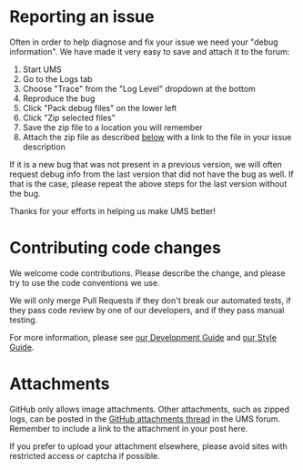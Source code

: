 # Reporting an issue

Often in order to help diagnose and fix your issue we need your "debug information". We have made it very easy to save and attach it to the forum:

1.  Start UMS
2.  Go to the Logs tab
3.  Choose "Trace" from the "Log Level" dropdown at the bottom
4.  Reproduce the bug
5.  Click "Pack debug files" on the lower left
6.  Click "Zip selected files"
7.  Save the zip file to a location you will remember
8.  Attach the zip file as described [below](#Attachments) with a link to the file in your issue description

If it is a new bug that was not present in a previous version, we will often request debug info from the last version that did not have the bug as well.
If that is the case, please repeat the above steps for the last version without the bug.

Thanks for your efforts in helping us make UMS better!

# Contributing code changes

We welcome code contributions. Please describe the change, and please try to use the code conventions we use.

We will only merge Pull Requests if they don't break our automated tests, if they pass code review by one of our developers, and if they pass manual testing.

For more information, please see [our Development Guide](https://github.com/UniversalMediaServer/UniversalMediaServer/wiki/Development) and [our Style Guide](https://github.com/UniversalMediaServer/UniversalMediaServer/blob/main/STYLEGUIDE.md).

# <a name="Attachments"></a>Attachments

GitHub only allows image attachments. Other attachments, such as zipped logs, can be posted in the <a href="https://www.universalmediaserver.com/forum/viewtopic.php?f=14&t=1656">GitHub attachments thread</a> in the UMS forum.
Remember to include a link to the attachment in your post here.

If you prefer to upload your attachment elsewhere, please avoid sites with restricted access or captcha if possible.

